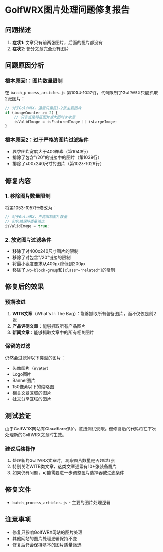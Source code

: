 # GolfWRX图片处理问题修复报告

## 问题描述
1. **症状1**: 文章只有前两张图片，后面的图片都没有
2. **症状2**: 部分文章完全没有图片

## 问题原因分析

### 根本原因1：图片数量限制
在 `batch_process_articles.js` 第1054-1057行，代码限制了GolfWRX只能抓取2张图片：
```javascript
// 对于GolfWRX，通常只需要1-2张主要图片
if (imageCounter >= 2) {
    // 只有当是特征图片或大图时才收录
    isValidImage = isFeaturedImage || isLargeImage;
}
```

### 根本原因2：过于严格的图片过滤条件
- 要求图片宽度大于400像素（第1043行）
- 排除了包含"/20"的链接中的图片（第1039行）
- 排除了400x240尺寸的图片（第1028-1029行）

## 修复内容

### 1. 移除图片数量限制
将第1053-1057行修改为：
```javascript
// 对于GolfWRX，不再限制图片数量
// 但仍然保持质量筛选
isValidImage = true;
```

### 2. 放宽图片过滤条件
- 移除了对400x240尺寸图片的限制
- 移除了对包含"/20"链接的限制
- 将最小宽度要求从400px降低到200px
- 移除了`.wp-block-group`和`[class*="related"]`的限制

## 修复后的效果

### 预期改进
1. **WITB文章**（What's In The Bag）：能够抓取所有装备图片，而不仅仅是前2张
2. **产品评测文章**：能够抓取所有产品图片
3. **新闻文章**：能够抓取文章中的所有相关图片

### 保留的过滤
仍然会过滤掉以下类型的图片：
- 头像图片（avatar）
- Logo图片
- Banner图片
- 150像素以下的缩略图
- 相关文章区域的图片
- 社交分享区域的图片

## 测试验证

由于GolfWRX网站有Cloudflare保护，直接测试受限。但修复后的代码将在下次处理新的GolfWRX文章时生效。

### 建议后续操作
1. 处理新的GolfWRX文章时，观察图片数量是否超过2张
2. 特别关注WITB类文章，这类文章通常有10+张装备图片
3. 如果仍有问题，可能需要进一步调整图片选择器或过滤条件

## 修复文件
- `batch_process_articles.js` - 主要的图片处理逻辑

## 注意事项
- 修复只影响GolfWRX网站的图片处理
- 其他网站的图片处理逻辑保持不变
- 修复后仍会保持基本的图片质量筛选
